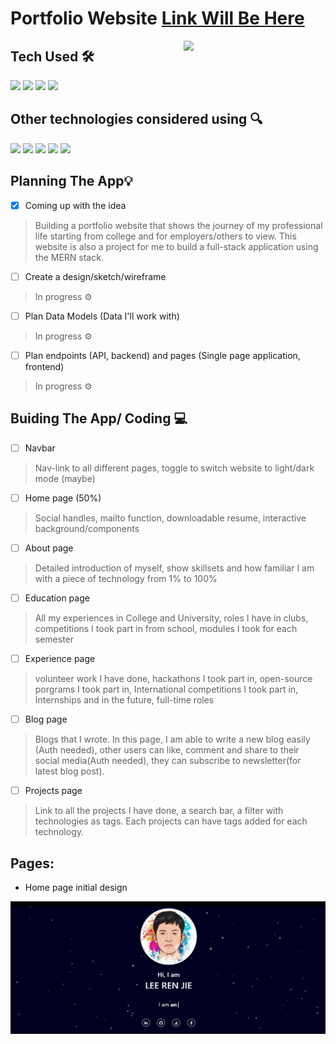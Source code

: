 # Portfolio Website [Link Will Be Here](https://www.google.com "Portfolio Website")
<img src="https://media.giphy.com/media/836HiJc7pgzy8iNXCn/giphy.gif" align="right"  width="45%"/>

## Tech Used 🛠  
<p>
<img src="https://img.shields.io/badge/-MongoDB%20-1AA121?style=for-the-badge&logo=mongodb&logoColor=green">
<img src="https://img.shields.io/badge/-Expressjs%20-%23323330?style=for-the-badge&logo=express">
<img src="https://img.shields.io/badge/react%20-%2320232a.svg?&style=for-the-badge&logo=react" >   
<img src="https://img.shields.io/badge/-Nodejs%20-%23323330?style=for-the-badge&logo=Node.js&logoColor=green">
</p>

## Other technologies considered using 🔍  
<p>
<img src="https://img.shields.io/badge/-gatsby%20-black?style=for-the-badge&logo=gatsby&logoColor=purple">
<img src="https://img.shields.io/badge/-Threejs%20-black?style=for-the-badge&logo=three.js">
<img src="https://img.shields.io/badge/-Firebasae%20-black?style=for-the-badge&logo=firebase">
<img src="https://img.shields.io/badge/-sass%20-black?style=for-the-badge&logo=sass">
  <img src="https://img.shields.io/badge/-mailchimp%20-black?style=for-the-badge&logo=mailchimp">
</p>  

## Planning The App💡  
- [x] Coming up with the idea 
> Building a portfolio website that shows the journey of my professional life starting from college and for employers/others to view. This website is also a project for me to build a full-stack application using the MERN stack.

- [ ] Create a design/sketch/wireframe
> In progress ⚙

- [ ] Plan Data Models (Data I'll work with)
> In progress ⚙

- [ ] Plan endpoints (API, backend) and pages (Single page application, frontend)
> In progress ⚙

## Buiding The App/ Coding 💻
- [ ] Navbar
> Nav-link to all different pages, toggle to switch website to light/dark mode (maybe)
- [ ] Home page (50%) 
>  Social handles, mailto function, downloadable resume,  interactive background/components
- [ ] About page
> Detailed introduction of myself, show skillsets and how familiar I am with a piece of technology from 1% to 100%
- [ ] Education page
> All my experiences in College and University, roles I have in clubs, competitions I took part in from school, modules I took for each semester  
- [ ] Experience page
> volunteer work I have done, hackathons I took part in, open-source porgrams I took part in, International competitions I took part in, Internships and in the future, full-time roles
- [ ] Blog page
> Blogs that I wrote. In this page, I am able to write a new blog easily (Auth needed), other users can like, comment and share to their social media(Auth needed), they can subscribe to newsletter(for latest blog post).
- [ ] Projects page
> Link to all the projects I have done, a search bar, a filter with technologies as tags. Each projects can have tags added for each technology.

## Pages:
- Home page initial design
<img src='https://github.com/LeeRenJie/LeeRenJie/blob/main/images/home.gif'/>


